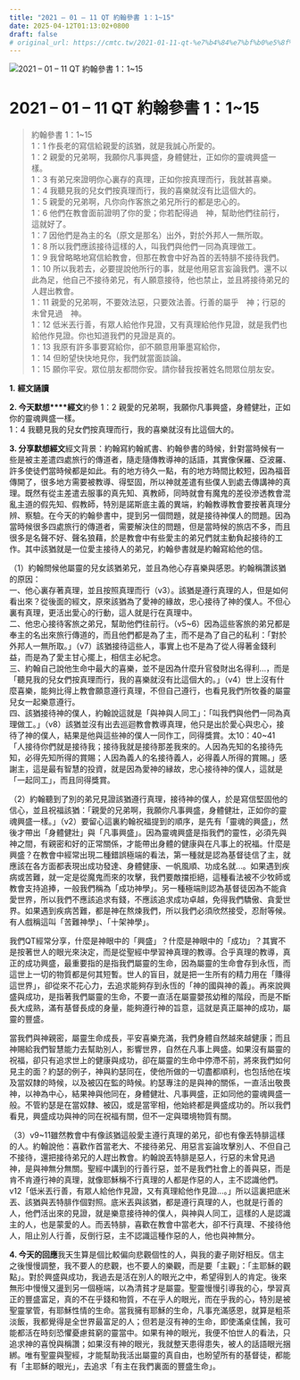 ```yaml
---
title: "2021 – 01 – 11 QT 約翰參書 1：1~15"
date: 2025-04-12T01:13:02+0800
draft: false
# original_url: https://cmtc.tw/2021-01-11-qt-%e7%b4%84%e7%bf%b0%e5%8f%83%e6%9b%b8-1%ef%bc%9a115
---
```


![2021 – 01 – 11 QT 約翰參書 1：1~15](/images/qt.jpg   "2021 – 01 – 11 QT 約翰參書 1：1~15")

# 2021 – 01 – 11 QT 約翰參書 1：1~15

> 約翰參書 1：1~15  
> 1：1 作長老的寫信給親愛的該猶，就是我誠心所愛的。  
> 1：2 親愛的兄弟啊，我願你凡事興盛，身體健壯，正如你的靈魂興盛一樣。  
> 1：3 有弟兄來證明你心裏存的真理，正如你按真理而行，我就甚喜樂。  
> 1：4 我聽見我的兒女們按真理而行，我的喜樂就沒有比這個大的。  
> 1：5 親愛的兄弟啊，凡你向作客旅之弟兄所行的都是忠心的。  
> 1：6 他們在教會面前證明了你的愛；你若配得過　神，幫助他們往前行，這就好了。  
> 1：7 因他們是為主的名（原文是那名）出外，對於外邦人一無所取。  
> 1：8 所以我們應該接待這樣的人，叫我們與他們一同為真理做工。  
> 1：9 我曾略略地寫信給教會，但那在教會中好為首的丟特腓不接待我們。  
> 1：10 所以我若去，必要提說他所行的事，就是他用惡言妄論我們。還不以此為足，他自己不接待弟兄，有人願意接待，他也禁止，並且將接待弟兄的人趕出教會。  
> 1：11 親愛的兄弟啊，不要效法惡，只要效法善。行善的屬乎　神；行惡的未曾見過　神。  
> 1：12 低米丟行善，有眾人給他作見證，又有真理給他作見證，就是我們也給他作見證。你也知道我們的見證是真的。  
> 1：13 我原有許多事要寫給你，卻不願意用筆墨寫給你，  
> 1：14 但盼望快快地見你，我們就當面談論。  
> 1：15 願你平安。眾位朋友都問你安。請你替我按著姓名問眾位朋友安。

**1.** **經文誦讀**

**2. 今天默想****經文**約參 1：2 親愛的兄弟啊，我願你凡事興盛，身體健壯，正如你的靈魂興盛一樣。  
1：4 我聽見我的兒女們按真理而行，我的喜樂就沒有比這個大的。

**3. 分享默想經文**經文背景：約翰寫約翰貳書、約翰參書的時候，針對當時候有一些是被主差遣四處旅行的傳道者，隨走隨傳教導神的話語，其實像保羅、亞波羅、許多使徒們當時候都是如此。有的地方待久一點，有的地方時間比較短，因為福音傳開了，很多地方需要被教導、得堅固，所以神就差遣有些僕人到處去傳講神的真理。既然有從主差遣去服事的真先知、真教師，同時就會有魔鬼的差役滲透教會混亂主道的假先知、假教師，特別是諾斯底主義的異端，約翰教導教會要按著真理分辨、察驗。在今天的約翰參書中，提到另一個問題，就是接待神僕人的問題。因為當時候很多四處旅行的傳道者，需要解決住的問題，但是當時候的旅店不多，而且很多是名聲不好、聲名狼藉，於是教會中有些愛主的弟兄們就主動負起接待的工作。其中該猶就是一位愛主接待人的弟兄，約翰參書就是約翰寫給他的信。

（1）約翰問候他屬靈的兒女該猶弟兄，並且為他心存喜樂與感恩。約翰稱讚該猶的原因：  
一、他心裏存著真理，並且按照真理而行（v3）。該猶是遵行真理的人，但是如何看出來？從後面的經文，原來該猶為了愛神的緣故，忠心接待了神的僕人。不但心裏有真理，更活出愛心的行動，這人就是行在真理中。  
二、他忠心接待客旅之弟兄，幫助他們往前行。（v5~6）因為這些客旅的弟兄都是奉主的名出來旅行傳道的，而且他們都是為了主，而不是為了自己的私利：「對於外邦人一無所取。」（v7）該猶接待這些人，事實上也不是為了從人得著金錢利益，而是為了愛主甘心擺上，相信主必紀念。  
三、約翰自己說他生命中最大的喜樂，並不是因為什麼升官發財出名得利…，而是「聽見我的兒女們按真理而行，我的喜樂就沒有比這個大的。」（v4）世上沒有什麼喜樂，能夠比得上教會願意遵行真理，不但自己遵行，也看見我們所牧養的屬靈兒女一起樂意遵行。  
四、該猶接待神的僕人，約翰說這就是「與神與人同工」：「叫我們與他們一同為真理做工。」（v8）該猶並沒有出去巡迴教會教導真理，他只是出於愛心與忠心，接待了神的僕人，結果是他與這些神的僕人一同作工，同得獎賞。太10：40~41「人接待你們就是接待我；接待我就是接待那差我來的。人因為先知的名接待先知，必得先知所得的賞賜；人因為義人的名接待義人，必得義人所得的賞賜。」感謝主，這是最有智慧的投資，就是因為愛神的縁故，忠心接待神的僕人，這就是「一起同工」，而且同得獎賞。

（2）約翰聽到了別的弟兄見證該猶遵行真理，接待神的僕人，於是寫信堅固他的信心，並且祝福該猶：「親愛的兄弟啊，我願你凡事興盛，身體健壯，正如你的靈魂興盛一樣。」（v2）要留心這裏約翰祝福提到的順序，是先有「靈魂的興盛」，然後才帶出「身體健壯」與「凡事興盛」。因為靈魂興盛是指我們的靈性，必須先與神之間，有親密和好的正常關係，才能帶出身體的健康與在凡事上的祝福。什麼是興盛？在教會中經常出現二種錯誤極端的看法，第一種就是認為基督徒信了主，就應該在各方面都表現出成功發達、身體健康、一帆風順、功成名就…。如果遇到疾病或苦難，就一定是從魔鬼而來的攻擊，我們要敵擋拒絕，這種看法被不少牧師或教會支持追捧，一般我們稱為「成功神學」。另一種極端則認為基督徒因為不能貪愛世界，所以我們不應該追求有錢，不應該追求成功卓越，免得我們驕傲、貪愛世界。如果遇到疾病苦難，都是神在熬煉我們，所以我們必須欣然接受，忍耐等候。有人戲稱這叫「苦難神學」、「十架神學」。

我們QT經常分享，什麼是神眼中的「興盛」？什麼是神眼中的「成功」？其實不是按著世人的眼光來決定，而是從聖經中學習神真理的教導。合乎真理的教導，真正的成功興盛，最重要指的是指我們屬靈的生命，因為屬靈的生命會存到永恆，而這世上一切的物質都是何其短暫。世人的盲目，就是把一生所有的精力用在「賺得這世界」，卻從來不花心力，去追求能夠存到永恆的「神的國與神的義」。再來說興盛與成功，是指著我們屬靈的生命，不要一直活在屬靈嬰孩幼稚的階段，而是不斷長大成熟，滿有基督長成的身量，能夠遵行神的旨意，這就是真正屬神的成功，屬靈的豐盛。

當我們與神親密，屬靈生命成長，平安喜樂充滿，我們身體自然越來越健康；而且神賜給我們智慧能力去幫助別人，影響世界，自然在凡事上興盛。如果沒有屬靈的祝福，卻只有追求世上的健康與成功，卻在屬靈的生命中停滯不前，將來我們如何見主的面？約瑟的例子，神與約瑟同在，使他所做的一切盡都順利，也包括他在埃及當奴隸的時候，以及被囚在監的時候。約瑟專注的是與神的關係，一直活出敬畏神，以神為中心，結果神與他同在，身體健壯、凡事興盛，正如同他的靈魂興盛一般。不管約瑟是在當奴隸、被囚，或是當宰相，他始終都是興盛成功的。所以我們看見，興盛成功與神的同在祝福有關，但不一定與環境物質有關。

（3）v9~11雖然教會中有像該猶這般愛主遵行真理的弟兄，卻也有像丟特腓這樣的人。約翰說他：喜歡作首當老大、不接待弟兄、用惡言妄論攻擊別人、不但自己不接待，還把接待弟兄的人趕出教會。約翰說丟特腓是惡人，行惡的未曾見過　神，是與神無分無關。聖經中講到的行善行惡，並不是我們社會上的善與惡，而是肯不肯遵行神的真理，就像耶穌稱不行真理的人都是作惡的人，主不認識他們。v12「低米丟行善，有眾人給他作見證，又有真理給他作見證…。」所以這裏把底米丟、該猶與丟特腓作個對照。底米丟與該猶，都是遵行真理的人，也就是行善的人，他們活出來的見證，就是樂意接待神的僕人，與神與人同工，這樣的人是認識主的人，也是蒙愛的人。而丟特腓，喜歡在教會中當老大，卻不行真理、不接待他人，阻止別人行善，反倒行惡，主不認識這種作惡的人，他也與神無分。

**4. 今天的回應**我天生算是個比較偏向悲觀個性的人，與我的妻子剛好相反。信主之後慢慢調整，我不要人的悲觀，也不要人的樂觀，而是要「主觀」：「主耶穌的觀點」。對於興盛與成功，我過去是活在別人的眼光之中，希望得到人的肯定。後來無形中慢慢又盪到另一個極端，以為清貧才是屬靈。聖靈慢慢引導我的心，學習真正的豐盛富足，真的不在乎錢和物質，不在乎人的眼光，而在乎我的心，特別是被聖靈掌管，有耶穌性情的生命。當我擁有耶穌的生命，凡事充滿感恩，就算是粗茶淡飯，我都覺得是全世界最富足的人；但若是沒有神的生命，即使滿桌佳餚，我可能都活在時刻恐懼憂慮貧窮的靈當中。如果有神的眼光，我便不怕世人的看法，只追求神的喜悅與稱讚；如果沒有神的眼光，我就整天患得患失，被人的話語眼光捆綁。唯有聖靈與聖經，才能幫助我活出屬靈的真自由，也盼望所有的基督徒，都能有「主耶穌的眼光」，去追求「有主在我們裏面的豐盛生命」。